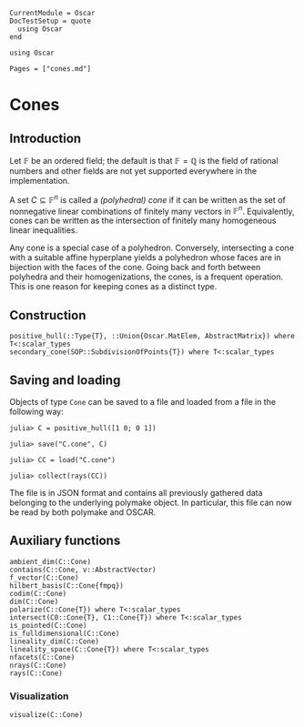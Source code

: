 ```@meta
CurrentModule = Oscar
DocTestSetup = quote
  using Oscar
end
```

```@setup oscar
using Oscar
```

```@contents
Pages = ["cones.md"]
```

# Cones


## Introduction

Let $\mathbb{F}$ be an ordered field; the default is that
$\mathbb{F}=\mathbb{Q}$ is the field of rational numbers and other fields are
not yet supported everywhere in the implementation.

A set $C \subseteq \mathbb{F}^n$ is called a *(polyhedral) cone* if it can be
written as the set of nonnegative linear combinations of finitely many vectors
in $\mathbb{F}^n$.  Equivalently, cones can be written as the intersection of
finitely many homogeneous linear inequalities.

Any cone is a special case of a polyhedron.  Conversely, intersecting a cone
with a suitable affine hyperplane yields a polyhedron whose faces are in
bijection with the faces of the cone.  Going back and forth between polyhedra
and their homogenizations, the cones, is a frequent operation.  This is one
reason for keeping cones as a distinct type.

## Construction

```@docs
positive_hull(::Type{T}, ::Union{Oscar.MatElem, AbstractMatrix}) where T<:scalar_types
secondary_cone(SOP::SubdivisionOfPoints{T}) where T<:scalar_types
```

## Saving and loading

Objects of type `Cone` can be saved to a file and loaded from a file in the
following way:
```jldoctest
julia> C = positive_hull([1 0; 0 1])

julia> save("C.cone", C)

julia> CC = load("C.cone")

julia> collect(rays(CC))

```
The file is in JSON format and contains all previously gathered data belonging
to the underlying polymake object. In particular, this file can now be read by
both polymake and OSCAR.

## Auxiliary functions
```@docs
ambient_dim(C::Cone)
contains(C::Cone, v::AbstractVector)
f_vector(C::Cone)
hilbert_basis(C::Cone{fmpq})
codim(C::Cone)
dim(C::Cone)
polarize(C::Cone{T}) where T<:scalar_types
intersect(C0::Cone{T}, C1::Cone{T}) where T<:scalar_types
is_pointed(C::Cone)
is_fulldimensional(C::Cone)
lineality_dim(C::Cone)
lineality_space(C::Cone{T}) where T<:scalar_types
nfacets(C::Cone)
nrays(C::Cone)
rays(C::Cone)
```

### Visualization
```@docs
visualize(C::Cone)
```
